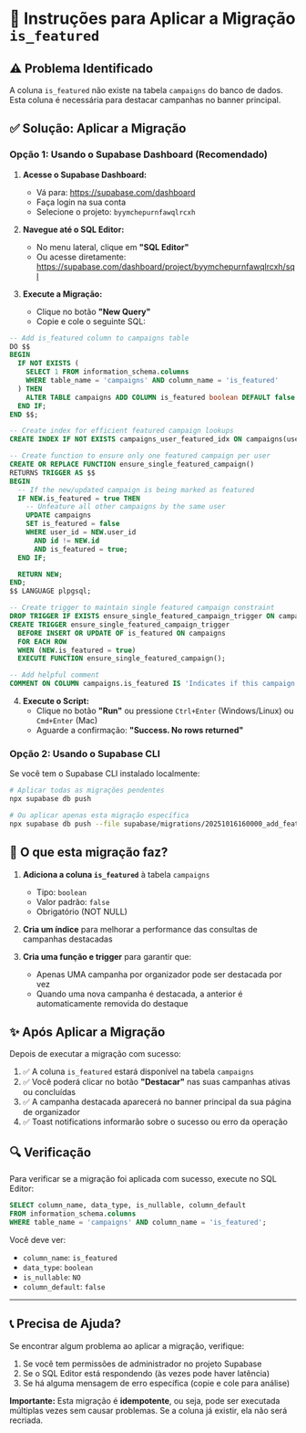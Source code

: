 # 🔧 Instruções para Aplicar a Migração `is_featured`

## ⚠️ Problema Identificado

A coluna `is_featured` não existe na tabela `campaigns` do banco de dados. Esta coluna é necessária para destacar campanhas no banner principal.

## ✅ Solução: Aplicar a Migração

### Opção 1: Usando o Supabase Dashboard (Recomendado)

1. **Acesse o Supabase Dashboard:**
   - Vá para: https://supabase.com/dashboard
   - Faça login na sua conta
   - Selecione o projeto: `byymchepurnfawqlrcxh`

2. **Navegue até o SQL Editor:**
   - No menu lateral, clique em **"SQL Editor"**
   - Ou acesse diretamente: https://supabase.com/dashboard/project/byymchepurnfawqlrcxh/sql

3. **Execute a Migração:**
   - Clique no botão **"New Query"**
   - Copie e cole o seguinte SQL:

```sql
-- Add is_featured column to campaigns table
DO $$
BEGIN
  IF NOT EXISTS (
    SELECT 1 FROM information_schema.columns
    WHERE table_name = 'campaigns' AND column_name = 'is_featured'
  ) THEN
    ALTER TABLE campaigns ADD COLUMN is_featured boolean DEFAULT false NOT NULL;
  END IF;
END $$;

-- Create index for efficient featured campaign lookups
CREATE INDEX IF NOT EXISTS campaigns_user_featured_idx ON campaigns(user_id, is_featured) WHERE is_featured = true;

-- Create function to ensure only one featured campaign per user
CREATE OR REPLACE FUNCTION ensure_single_featured_campaign()
RETURNS TRIGGER AS $$
BEGIN
  -- If the new/updated campaign is being marked as featured
  IF NEW.is_featured = true THEN
    -- Unfeature all other campaigns by the same user
    UPDATE campaigns
    SET is_featured = false
    WHERE user_id = NEW.user_id
      AND id != NEW.id
      AND is_featured = true;
  END IF;

  RETURN NEW;
END;
$$ LANGUAGE plpgsql;

-- Create trigger to maintain single featured campaign constraint
DROP TRIGGER IF EXISTS ensure_single_featured_campaign_trigger ON campaigns;
CREATE TRIGGER ensure_single_featured_campaign_trigger
  BEFORE INSERT OR UPDATE OF is_featured ON campaigns
  FOR EACH ROW
  WHEN (NEW.is_featured = true)
  EXECUTE FUNCTION ensure_single_featured_campaign();

-- Add helpful comment
COMMENT ON COLUMN campaigns.is_featured IS 'Indicates if this campaign is featured on the organizer''s home page. Only one campaign per user can be featured at a time.';
```

4. **Execute o Script:**
   - Clique no botão **"Run"** ou pressione `Ctrl+Enter` (Windows/Linux) ou `Cmd+Enter` (Mac)
   - Aguarde a confirmação: **"Success. No rows returned"**

### Opção 2: Usando o Supabase CLI

Se você tem o Supabase CLI instalado localmente:

```bash
# Aplicar todas as migrações pendentes
npx supabase db push

# Ou aplicar apenas esta migração específica
npx supabase db push --file supabase/migrations/20251016160000_add_featured_campaign_support.sql
```

## 🎯 O que esta migração faz?

1. **Adiciona a coluna `is_featured`** à tabela `campaigns`
   - Tipo: `boolean`
   - Valor padrão: `false`
   - Obrigatório (NOT NULL)

2. **Cria um índice** para melhorar a performance das consultas de campanhas destacadas

3. **Cria uma função e trigger** para garantir que:
   - Apenas UMA campanha por organizador pode ser destacada por vez
   - Quando uma nova campanha é destacada, a anterior é automaticamente removida do destaque

## ✨ Após Aplicar a Migração

Depois de executar a migração com sucesso:

1. ✅ A coluna `is_featured` estará disponível na tabela `campaigns`
2. ✅ Você poderá clicar no botão **"Destacar"** nas suas campanhas ativas ou concluídas
3. ✅ A campanha destacada aparecerá no banner principal da sua página de organizador
4. ✅ Toast notifications informarão sobre o sucesso ou erro da operação

## 🔍 Verificação

Para verificar se a migração foi aplicada com sucesso, execute no SQL Editor:

```sql
SELECT column_name, data_type, is_nullable, column_default
FROM information_schema.columns
WHERE table_name = 'campaigns' AND column_name = 'is_featured';
```

Você deve ver:
- `column_name`: `is_featured`
- `data_type`: `boolean`
- `is_nullable`: `NO`
- `column_default`: `false`

---

## 📞 Precisa de Ajuda?

Se encontrar algum problema ao aplicar a migração, verifique:

1. Se você tem permissões de administrador no projeto Supabase
2. Se o SQL Editor está respondendo (às vezes pode haver latência)
3. Se há alguma mensagem de erro específica (copie e cole para análise)

**Importante:** Esta migração é **idempotente**, ou seja, pode ser executada múltiplas vezes sem causar problemas. Se a coluna já existir, ela não será recriada.
